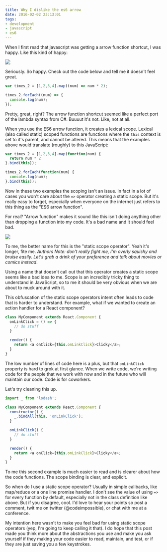 ```yaml
---
title: Why I dislike the es6 arrow
date: 2016-02-02 23:13:01
tags:
- development
- javascript
- es6
---
```


When I first read that javascript was getting a arrow function shortcut, I was happy. Like this kind of happy:

<img src="http://www.reactiongifs.com/r/yay2.gif" />

Seriously. So happy. Check out the code below and tell me it doesn't feel great.

```javascript
var times_2 = [1,2,3,4].map((num) => num * 2);

times_2.forEach((num) => {
  console.log(num);
});
```

Pretty, great, right? The arrow function shortcut seemed like a perfect port of the lambda syntax from C#. Buuuut it's not. Like, not at all.

When you use the ES6 arrow function, it creates a lexical scope. Lexical (also called static) scoped functions are functions where the `this` context is set to it's parent, and cannot be altered. This means that the examples above would translate (roughly) to this JavaScript:

```javascript
var times_2 = [1,2,3,4].map(function(num) {
  return num * 2
}.bind(this));

times_2.forEach(function(num) {
  console.log(num);
}.bind(this));
```

Now in these two examples the scoping isn't an issue. In fact in a lot of cases you won't care about the `=>` operator creating a static scope. But it's really easy to forget, especially when everyone on the internet just refers to this thing as the "ES6 arrow function".

For real? "Arrow function" makes it sound like this isn't doing anything other than dropping a function into my code. It's a bad name and it should feel bad.

<img src="http://i.imgur.com/fLlgFSC.gif" />

To me, the better name for this is the "static scope operator". Yeah it's longer, fite me. _Authors Note: don't really fight me, I'm overly squishy and bruise easily. Let's grab a drink of your preference and talk about movies or comics instead_. 

Using a name that doesn't call out that this operator creates a static scope seems like a bad idea to me. Scope is an incredibly tricky thing to understand in JavaScript, so to me it should be very obvious when we are about to muck around with it.

This obfuscation of the static scope operators intent often leads to code that is harder to understand. For example, what if we wanted to create an action handler for a React component?

```javascript
class MyComponent extends React.Component {
  onLinkClick = () => {
    // do stuff
  }

  render() {
    return <a onClick={this.onLinkClick}>Clicky</a>;
  }
}
```

The low number of lines of code here is a plus, but that `onLinkClick` property is hard to grok at first glance. When we write code, we're writing code for the people that we work with now and in the future who will maintain our code. Code is for coworkers. 

Let's try cleaning this up.

```javascript
import _ from 'lodash';

class MyComponent extends React.Component {
  constructor() {
    _.bindAll(this, 'onLinkClick');
  }

  onLinkClick() {
    // do stuff
  }

  render() {
    return <a onClick={this.onLinkClick}>Clicky</a>;
  }
}
```

To me this second example is much easier to read and is clearer about how the code functions. The scope binding is clear, and explicit.

So when do I use a static scope operator? Usually in simple callbacks, like map/reduce or a one line promise handler. I don't see the value of using `=>` for every function by default, especially not in the class definition like above. But if you disagree, cool. I'd love to hear your points so post a comment, twit me on twitter (@codeimpossible), or chat with me at a conference.

My intention here wasn't to make you feel bad for using static scope operators (yep, I'm going to keep calling it that). I do hope that this post made you think more about the abstractions you use and make you ask yourself if they making your code easier to read, maintain, and test, or if they are just saving you a few keystrokes.
